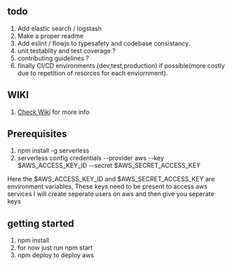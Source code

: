 ## todo

1. Add elastic search / logstash
2. Make a proper readme
3. Add eslint / flowjs to typesafety and codebase consistancy.
4. unit testablity and test coverage ?
5. contributing guidelines ?
6. finally CI/CD environments (dev,test,production) if possible(more costly due to repetition of resorces for each enviornment).

## WIKI

1. [Check Wiki](https://gitlab.com/DasithKuruppu/serverlesseventsbe/wikis/Introduction) for more info

## Prerequisites
1. npm install -g serverless
2. serverless config credentials --provider aws --key $AWS_ACCESS_KEY_ID --secret $AWS_SECRET_ACCESS_KEY

Here the $AWS_ACCESS_KEY_ID and $AWS_SECRET_ACCESS_KEY are environment variables, These keys need to be present to access aws services I will create seperate users on aws and then give you seperate keys

## getting started
1. npm install
2. for now just run npm start
3. npm deploy to deploy aws